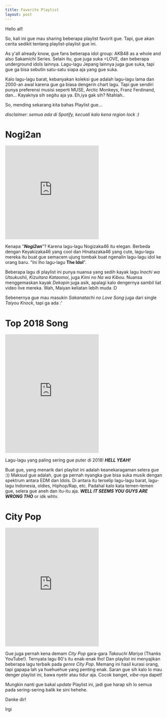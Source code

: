 ```yaml
---
title: Favorite Playlist
layout: post
---
```


Hello all!

So, kali ini gue mau sharing beberapa playlist favorit gue. Tapi, gue akan cerita sedikit tentang playlist-playlist gue ini.

As y'all already know, gue fans beberapa idol group: AKB48 as a whole and also Sakamichi Series. Selain itu, gue juga suka =LOVE, dan beberapa underground idols lainnya. Lagu-lagu Jepang lainnya juga gue suka, tapi gue ga bisa sebutin satu-satu siapa aja yang gue suka.

Kalo lagu-lagu barat, kebanyakan koleksi gue adalah lagu-lagu lama dan 2000-an awal karena gue ga biasa dengerin chart lagu. Tapi gue sendiri punya preferensi musisi seperti MUSE, Arctic Monkeys, Franz Ferdinand, dan... Kayaknya sih segitu aja ya. Eh,iya gak sih? Ntahlah..

So, mending sekarang kita bahas Playlist gue...

*disclaimer: semua ada di Spotify, kecuali kalo kena region lock :)*

# Nogi2an

<iframe src="https://open.spotify.com/embed/user/emilirgi18/playlist/06X3YPJZPn1Cku3SZCp3MI" width="300" height="300" frameborder="0" allowtransparency="true" allow="encrypted-media"></iframe>

Kenapa "***Nogi2an***"? Karena lagu-lagu Nogizaka46 itu elegan. Berbeda dengan Keyakizaka46 yang cool dan Hinatazaka46 yang cute, lagu-lagu mereka itu buat gue semacem ujung tombak buat ngenalin lagu-lagu idol ke orang baru. "Ini lho lagu-lagu **The Idol**".

Beberapa lagu di playlist ini punya nuansa yang sedih kayak lagu *Inochi wa Utsukushii*, *Kizuitara Kataomoi*, juga *Kimi no Na wa Kibou*. Nuansa menggemaskan kayak *Dekopin* juga asik, apalagi kalo dengernya sambil liat video live mereka. Wah, Maiyan keliatan lebih muda :D

Sebenernya gue mau masukin *Sakanatachi no Love Song* juga dari single *Taiyou Knock*, tapi ga ada :'

# Top 2018 Song

<iframe src="https://open.spotify.com/embed/user/spotify/playlist/37i9dQZF1EjhGur0pkrumh" width="300" height="380" frameborder="0" allowtransparency="true" allow="encrypted-media"></iframe>

Lagu-lagu yang paling sering gue puter di 2018! ***HELL YEAH!***

Buat gue, yang menarik dari playlist ini adalah keanekaragaman selera gue :)) Maksud gue adalah, gue ga pernah nyangka gue bisa suka musik dengan spektrum antara EDM dan Idols. Di antara itu terselip lagu-lagu barat, lagu-lagu Indonesia, oldies, Hiphop/Rap, etc. Padahal kalo kata temen-temen gue, selera gue aneh dan itu-itu aja. ***WELL IT SEEMS YOU GUYS ARE WRONG THO*** or idk whtv.

# City Pop

<iframe src="https://open.spotify.com/embed/user/tjnickerson/playlist/3j2osvmecEao5nmo9jZ5df" width="300" height="380" frameborder="0" allowtransparency="true" allow="encrypted-media"></iframe>

Gue juga pernah kena demam *City Pop* gara-gara *Takeuchi Mariya* (Thanks YouTube!). Ternyata lagu 80's itu enak-enak lho! Dan playlist ini menyajikan beberapa lagu terbaik pada *genre City Pop*. Memang ini hasil kurasi orang, tapi gapapa lah ya huehuehue yang penting enak. Saran gue sih kalo lo mau denger playlist ini, bawa nyetir atau tidur aja. Cocok banget, *vibe*-nya dapet!



Mungkin nanti gue bakal *update* Playlist ini, jadi gue harap sih lo semua pada sering-sering balik ke sini hehehe.

Danke dir!

Irgi
